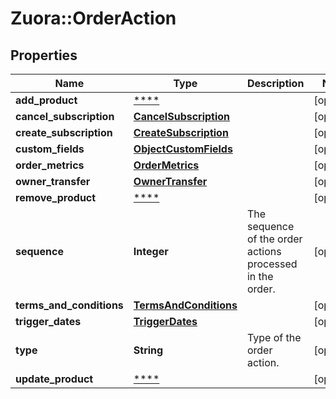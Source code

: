 # Zuora::OrderAction

## Properties
Name | Type | Description | Notes
------------ | ------------- | ------------- | -------------
**add_product** | [****](.md) |  | [optional] 
**cancel_subscription** | [**CancelSubscription**](CancelSubscription.md) |  | [optional] 
**create_subscription** | [**CreateSubscription**](CreateSubscription.md) |  | [optional] 
**custom_fields** | [**ObjectCustomFields**](ObjectCustomFields.md) |  | [optional] 
**order_metrics** | [**OrderMetrics**](OrderMetrics.md) |  | [optional] 
**owner_transfer** | [**OwnerTransfer**](OwnerTransfer.md) |  | [optional] 
**remove_product** | [****](.md) |  | [optional] 
**sequence** | **Integer** | The sequence of the order actions processed in the order. | [optional] 
**terms_and_conditions** | [**TermsAndConditions**](TermsAndConditions.md) |  | [optional] 
**trigger_dates** | [**TriggerDates**](TriggerDates.md) |  | [optional] 
**type** | **String** | Type of the order action. | [optional] 
**update_product** | [****](.md) |  | [optional] 


